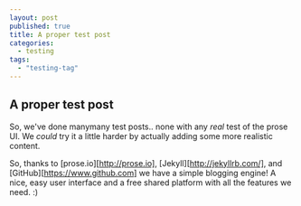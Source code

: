 ```yaml
---
layout: post
published: true
title: A proper test post
categories: 
  - testing
tags: 
  - "testing-tag"
---
```


## A proper test post

So, we've done manymany test posts.. none with any *real* test of the prose UI. We _could_ try it a little harder by actually adding some more realistic content.

So, thanks to [prose.io][http://prose.io], [Jekyll][http://jekyllrb.com/], and [GitHub][https://www.github.com] we have a simple blogging engine! A nice, easy user interface and a free shared platform with all the features we need. :)